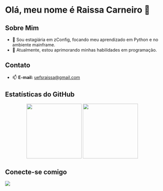 # Olá, meu nome é Raissa Carneiro 👋

## Sobre Mim
- 🎒 Sou estagiária em zConfig, focando meu aprendizado em Python e no ambiente mainframe.
- 🌱 Atualmente, estou aprimorando minhas habilidades em programação.

## Contato
- 📫 **E-mail:** [uefsraissa@gmail.com](mailto:uefsraissa@gmail.com)

## Estatísticas do GitHub
<div align="center">
  <img height="180em" src="https://github-readme-stats.vercel.app/api?username=hellorai94&show_icons=true&theme=highcontrast&include_all_commits=true&count_private=true"/>
  <img height="180em" src="https://github-readme-stats.vercel.app/api/top-langs/?username=hellorai94&layout=compact&langs_count=7&theme=highcontrast"/>
</div>

## Conecte-se comigo
<div>
  <a href="https://www.linkedin.com/in/raissa-carneiro-castro-763576226/" target="_blank">
    <img src="https://img.shields.io/badge/-LinkedIn-%230077B5?style=for-the-badge&logo=linkedin&logoColor=white" target="_blank">
  </a>
</div>
